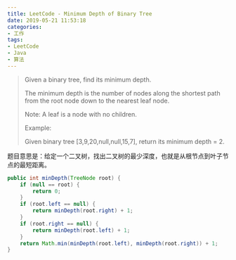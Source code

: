```yaml
---
title: LeetCode - Minimum Depth of Binary Tree
date: 2019-05-21 11:53:18
categories:
- 工作
tags:
- LeetCode
- Java
- 算法
---
```

> Given a binary tree, find its minimum depth.
> 
> The minimum depth is the number of nodes along the shortest path from the root node down to the nearest leaf node.
> 
> Note: A leaf is a node with no children.
> 
> Example:
> 
> Given binary tree [3,9,20,null,null,15,7], return its minimum depth = 2.

题目意思是：给定一个二叉树，找出二叉树的最少深度，也就是从根节点到叶子节点的最短距离。

```java
public int minDepth(TreeNode root) {
    if (null == root) {
        return 0;
    }
    if (root.left == null) {
        return minDepth(root.right) + 1;
    }
    if (root.right == null) {
        return minDepth(root.left) + 1;
    }
    return Math.min(minDepth(root.left), minDepth(root.right)) + 1;
}
```